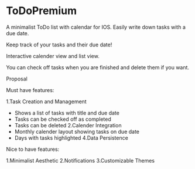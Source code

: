 # ToDoPremium
A minimalist ToDo list with calendar for IOS. 
Easily write down tasks with a due date. 

Keep track of your tasks and their due date!

Interactive calender view and list view.

You can check off tasks when you are finished and delete them if you want.

Proposal

Must have features:

1.Task Creation and Management
  * Shows a list of tasks with title and due date
  * Tasks can be checked off as completed
  * Tasks can be deleted
2.Calender Integration
  * Monthly calender layout showing tasks on due date
  * Days with tasks highlighted
4.Data Persistence

Nice to have features:

1.Minimalist Aesthetic
2.Notifications
3.Customizable Themes
